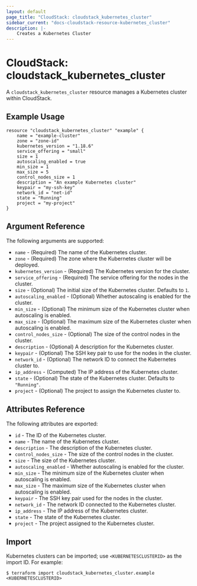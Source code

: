 ```yaml
---
layout: default
page_title: "CloudStack: cloudstack_kubernetes_cluster"
sidebar_current: "docs-cloudstack-resource-kubernetes_cluster"
description: |-
    Creates a Kubernetes Cluster
---
```


# CloudStack: cloudstack_kubernetes_cluster

A `cloudstack_kubernetes_cluster` resource manages a Kubernetes cluster within CloudStack.

## Example Usage

```hcl
resource "cloudstack_kubernetes_cluster" "example" {
    name = "example-cluster"
    zone = "zone-id"
    kubernetes_version = "1.18.6"
    service_offering = "small"
    size = 1
    autoscaling_enabled = true
    min_size = 1
    max_size = 5
    control_nodes_size = 1
    description = "An example Kubernetes cluster"
    keypair = "my-ssh-key"
    network_id = "net-id"
    state = "Running"
    project = "my-project"
}
```


## Argument Reference

The following arguments are supported:

* `name` - (Required) The name of the Kubernetes cluster.
* `zone` - (Required) The zone where the Kubernetes cluster will be deployed.
* `kubernetes_version` - (Required) The Kubernetes version for the cluster.
* `service_offering` - (Required) The service offering for the nodes in the cluster.
* `size` - (Optional) The initial size of the Kubernetes cluster. Defaults to `1`.
* `autoscaling_enabled` - (Optional) Whether autoscaling is enabled for the cluster.
* `min_size` - (Optional) The minimum size of the Kubernetes cluster when autoscaling is enabled.
* `max_size` - (Optional) The maximum size of the Kubernetes cluster when autoscaling is enabled.
* `control_nodes_size` - (Optional) The size of the control nodes in the cluster.
* `description` - (Optional) A description for the Kubernetes cluster.
* `keypair` - (Optional) The SSH key pair to use for the nodes in the cluster.
* `network_id` - (Optional) The network ID to connect the Kubernetes cluster to.
* `ip_address` - (Computed) The IP address of the Kubernetes cluster.
* `state` - (Optional) The state of the Kubernetes cluster. Defaults to `"Running"`.
* `project` - (Optional) The project to assign the Kubernetes cluster to.

## Attributes Reference

The following attributes are exported:

* `id` - The ID of the Kubernetes cluster.
* `name` - The name of the Kubernetes cluster.
* `description` - The description of the Kubernetes cluster.
* `control_nodes_size` - The size of the control nodes in the cluster.
* `size` - The size of the Kubernetes cluster.
* `autoscaling_enabled` - Whether autoscaling is enabled for the cluster.
* `min_size` - The minimum size of the Kubernetes cluster when autoscaling is enabled.
* `max_size` - The maximum size of the Kubernetes cluster when autoscaling is enabled.
* `keypair` - The SSH key pair used for the nodes in the cluster.
* `network_id` - The network ID connected to the Kubernetes cluster.
* `ip_address` - The IP address of the Kubernetes cluster.
* `state` - The state of the Kubernetes cluster.
* `project` - The project assigned to the Kubernetes cluster.

## Import

Kubernetes clusters can be imported; use `<KUBERNETESCLUSTERID>` as the import ID. For example:

```shell
$ terraform import cloudstack_kubernetes_cluster.example <KUBERNETESCLUSTERID>
```
